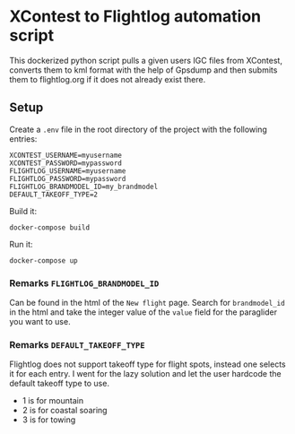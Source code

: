 # XContest to Flightlog automation script

This dockerized python script pulls a given users IGC files from XContest, converts them to kml format with the help of Gpsdump and then submits them to flightlog.org if it does not already exist there.

## Setup

Create a `.env` file in the root directory of the project with the following entries:

```
XCONTEST_USERNAME=myusername
XCONTEST_PASSWORD=mypassword
FLIGHTLOG_USERNAME=myusername
FLIGHTLOG_PASSWORD=mypassword
FLIGHTLOG_BRANDMODEL_ID=my_brandmodel
DEFAULT_TAKEOFF_TYPE=2
```

Build it:

```
docker-compose build
```

Run it:

```
docker-compose up
```

### Remarks `FLIGHTLOG_BRANDMODEL_ID`
Can be found in the html of the `New flight` page. Search for `brandmodel_id` in the html and take the integer value of the `value` field for the paraglider you want to use.

### Remarks `DEFAULT_TAKEOFF_TYPE`

Flightlog does not support takeoff type for flight spots, instead one selects it for each entry. I went for the lazy solution and let the user hardcode the default takeoff type to use.

* 1 is for mountain
* 2 is for coastal soaring
* 3 is for towing


